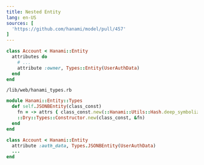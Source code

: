 ```yaml
---
title: Nested Entity
lang: en-US
sources: [
  'https://github.com/hanami/model/pull/457'
]
---
```


```ruby {4}
class Account < Hanami::Entity
  attributes do
    # ...
    attribute :owner, Types::Entity(UserAuthData)
  end
end
```


`/lib/web/hanami_types.rb`
```ruby {4}
module Hanami::Entity::Types
  def self.JSONBEntity(class_const)
    fn = -> attrs { class_const.new(::Hanami::Utils::Hash.deep_symbolize(attrs)) }
    ::Dry::Types::Constructor.new(class_const, &fn) 
  end
end
```

```ruby {2}
class Account < Hanami::Entity
  attribute :auth_data, Types.JSONBEntity(UserAuthData)
  ...
end
```
